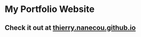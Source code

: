 # My Portfolio Website

## Check it out at [thierry.nanecou.github.io](https://github.com/thierrynanecou/portfolio)

